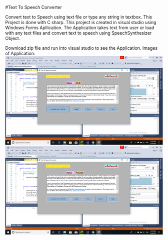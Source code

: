 #Text To Speech Converter

Convert text to Speech using text file or type any string in textbox. This Project is done with C sharp. This project is created in visual
studio using Windows Forms Apllication. The Application takes text from user or load with any text files and convert text to speech using
SpeechSynthesizer Object.

Download zip file and run into visual studio to see the Application.
Images of Application:
![One](https://github.com/avi-jkiapt/textToSpeechConverter/blob/master/one.png)
![Two](https://github.com/avi-jkiapt/textToSpeechConverter/blob/master/two.png)
